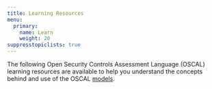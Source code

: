 ```yaml
---
title: Learning Resources
menu:
  primary:
    name: Learn
    weight: 20
suppresstopiclists: true
---
```


The following Open Security Controls Assessment Language (OSCAL) learning resources are available to help you understand the concepts behind and use of the OSCAL [models](/concepts/layer/).

